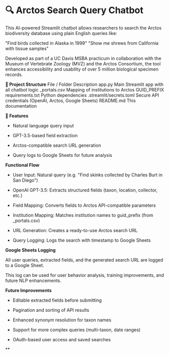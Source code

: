 # 🔍 Arctos Search Query Chatbot
This AI-powered Streamlit chatbot allows researchers to search the Arctos biodiversity database using plain English queries like:

"Find birds collected in Alaska in 1999"
"Show me shrews from California with tissue samples"

Developed as part of a UC Davis MSBA practicum in collaboration with the Museum of Vertebrate Zoology (MVZ) and the Arctos Consortium, the tool enhances accessibility and usability of over 5 million biological specimen records.

**📁 Project Structure**
File / Folder	Description
app.py	Main Streamlit app with all chatbot logic
_portals.csv	Mapping of institutions to Arctos GUID_PREFIX
requirements.txt	Python dependencies
.streamlit/secrets.toml	Secure API credentials (OpenAI, Arctos, Google Sheets)
README.md	This documentation

**🔧 Features**

- Natural language query input

- GPT-3.5-based field extraction

- Arctos-compatible search URL generation

- Query logs to Google Sheets for future analysis


**Functional Flow**

- User Input: Natural query (e.g. "Find skinks collected by Charles Burt in San Diego")

- OpenAI GPT-3.5: Extracts structured fields (taxon, location, collector, etc.)

- Field Mapping: Converts fields to Arctos API-compatible parameters

- Institution Mapping: Matches institution names to guid_prefix (from _portals.csv)

- URL Generation: Creates a ready-to-use Arctos search URL

- Query Logging: Logs the search with timestamp to Google Sheets


**Google Sheets Logging**

All user queries, extracted fields, and the generated search URL are logged to a Google Sheet.

This log can be used for user behavior analysis, training improvements, and future NLP enhancements.


**Future Improvements**

- Editable extracted fields before submitting

- Pagination and sorting of API results

- Enhanced synonym resolution for taxon names

- Support for more complex queries (multi-taxon, date ranges)

- OAuth-based user access and saved searches



**
